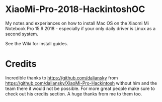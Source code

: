 # XiaoMi-Pro-2018-HackintoshOC
My notes and experiances on how to install Mac OS on the Xiaomi Mi Notebook Pro 15.6 2018 - especially if your only daily driver is Linux as a second system.

See the Wiki for install guides.

# Credits

Incredible thanks to https://github.com/daliansky from https://github.com/daliansky/XiaoMi-Pro-Hackintosh without him and the team there it would not be possible.
For more great people make sure to check out his credits section. A huge thanks from me to them too.
